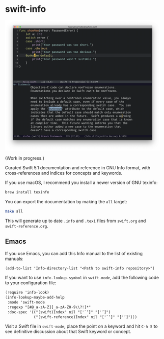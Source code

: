 # swift-info

![Screen capture of Emacs showing Swift Info documentation.](screenshots/info-lookup.png)

(Work in progress.)

Curated Swift 5.1 documentation and reference in GNU Info format, with cross-references and indices for concepts and keywords.

If you use macOS, I recommend you install a newer version of GNU texinfo:

```sh
brew install texinfo
```

You can export the documentation by making the `all` target:

```sh
make all
```

This will generate up to date `.info` and `.texi` files from `swift.org` and `swift-reference.org`.


## Emacs

If you use Emacs, you can add this Info manual to the list of existing manuals:

```elisp
(add-to-list 'Info-directory-list "<Path to swift-info repository>")
```

If you want to use `info-lookup-symbol` in `swift-mode`, add the following code to your configuration file:

```elisp
(require 'info-look)
(info-lookup-maybe-add-help
 :mode 'swift-mode
 :regexp "[#@_a-zA-Z][_a-zA-Z0-9\\?!]*"
 :doc-spec '(("(swift)Index" nil "['`‘]" "['’]")
             ("(swift-reference)Index" nil "['`‘]" "['’]")))
```

Visit a Swift file in `swift-mode`, place the point on a keyword and hit `C-h S` to see definitive discussion about that Swift keyword or concept.
